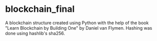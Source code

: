 # blockchain_final
A blockchain structure created using Python with the help of the book "Learn Blockchain by Building One" by Daniel van Flymen. Hashing was done using hashlib's sha256.
